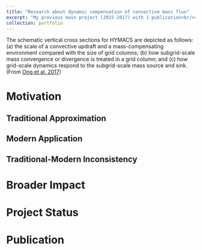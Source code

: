 ```yaml
---
title: "Research about dynamic compensation of convective mass flux"
excerpt: "My previous main project (2015-2017) with 1 publication<br/><img src='/images/Research_2.svg'>"
collection: portfolio
---
```


The schematic vertical cross sections for HYMACS are depicted as follows: (a) the scale of a convective updraft and a mass-compensating environment compared with the size of grid columns; (b) how subgrid-scale mass convergence or divergence is treated in a grid column; and (c) how grid-scale dynamics respond to the subgrid-scale mass source and sink. (From [Ong et al. 2017](https://hingong.github.io/publication/2017-06-23-paper-title-number-1))

Motivation
====

Traditional Approximation
----

Modern Application
----

Traditional-Modern Inconsistency
----

Broader Impact
====

Project Status
====

Publication
====

